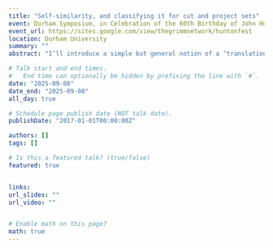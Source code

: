 ```yaml
---
title: "Self-similarity, and classifying it for cut and project sets"
event: Durham Symposium, in Celebration of the 60th Birthday of John Hunton
event_url: https://sites.google.com/view/thegrimmnetwork/huntonfest
location: Durham University
summary: ""
abstract: "I’ll introduce a simple but general notion of a ‘translationally FLC’ space of (Euclidean) patterns. This covers standard cases of interest, including translational hulls of FLC tilings and uniformly discrete (but possibly non-relatively dense) point sets, and more. Extending familiar structures from hulls generated by a substitution rule, we say that such a space $X$ is ‘substitutive’ if $LX$ maps to $X$, surjectively, under some local derivation map. We show that, even without minimality, we may extend recognisability results of Solomyak to this setting, and even classify the patterns with unique pre-images in terms of non-periodicity (for an appropriate power of substitution). In the minimal case, such structures, up to MLD, arise as hulls of primitive substitution patterns. This viewpoint adds some clarity when asking questions such as ‘which cut and project (c&p) sets are substitutive’? Time permitting, I will explain recent joint work of Edmund Harriss and Henna Koivusalo which answers this, in simple terms of the c&p data, for schemes with Euclidean total space. We get a particularly simple necessary and sufficient condition when the acceptance window is also chosen to be polytopal."

# Talk start and end times.
#   End time can optionally be hidden by prefixing the line with `#`.
date: "2025-09-08"
date_end: "2025-09-08"
all_day: true

# Schedule page publish date (NOT talk date).
publishDate: "2017-01-01T00:00:00Z"

authors: []
tags: []

# Is this a featured talk? (true/false)
featured: true


links:
url_slides: ""
url_video: ""


# Enable math on this page?
math: true
---
```


